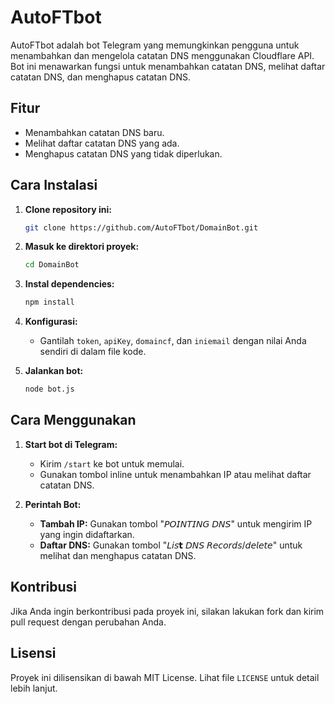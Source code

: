 # AutoFTbot

AutoFTbot adalah bot Telegram yang memungkinkan pengguna untuk menambahkan dan mengelola catatan DNS menggunakan Cloudflare API. Bot ini menawarkan fungsi untuk menambahkan catatan DNS, melihat daftar catatan DNS, dan menghapus catatan DNS.

## Fitur

- Menambahkan catatan DNS baru.
- Melihat daftar catatan DNS yang ada.
- Menghapus catatan DNS yang tidak diperlukan.

## Cara Instalasi

1. **Clone repository ini:**

    ```bash
    git clone https://github.com/AutoFTbot/DomainBot.git
    ```

2. **Masuk ke direktori proyek:**

    ```bash
    cd DomainBot
    ```

3. **Instal dependencies:**

    ```bash
    npm install
    ```

4. **Konfigurasi:**
   - Gantilah `token`, `apiKey`, `domaincf`, dan `iniemail` dengan nilai Anda sendiri di dalam file kode.

5. **Jalankan bot:**

    ```bash
    node bot.js
    ```

## Cara Menggunakan

1. **Start bot di Telegram:**
   - Kirim `/start` ke bot untuk memulai.
   - Gunakan tombol inline untuk menambahkan IP atau melihat daftar catatan DNS.

2. **Perintah Bot:**
   - **Tambah IP:** Gunakan tombol "𝘗𝘖𝘐𝘕𝘛𝘐𝘕𝘎 𝘋𝘕𝘚" untuk mengirim IP yang ingin didaftarkan.
   - **Daftar DNS:** Gunakan tombol "𝘓𝘪𝘴𝘁 𝘋𝘕𝘚 𝘙𝘦𝘤𝘰𝘳𝘥𝘴/𝘥𝘦𝘭𝘦𝘵𝘦" untuk melihat dan menghapus catatan DNS.

## Kontribusi

Jika Anda ingin berkontribusi pada proyek ini, silakan lakukan fork dan kirim pull request dengan perubahan Anda.

## Lisensi

Proyek ini dilisensikan di bawah MIT License. Lihat file `LICENSE` untuk detail lebih lanjut.
